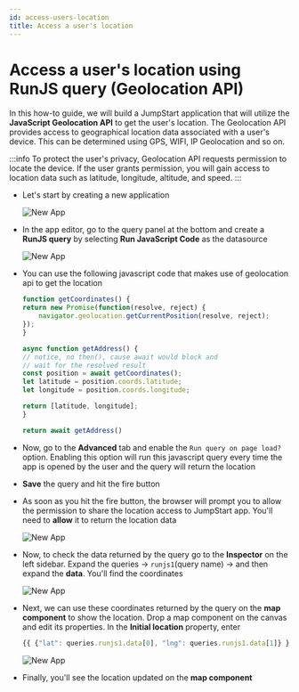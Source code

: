```yaml
---
id: access-users-location
title: Access a user's location
---
```


# Access a user's location using RunJS query (Geolocation API)

In this how-to guide, we will build a JumpStart application that will utilize the **JavaScript Geolocation API** to get the user's location. The Geolocation API provides access to geographical location data associated with a user's device. This can be determined using GPS, WIFI, IP Geolocation and so on.

:::info
To protect the user's privacy, Geolocation API requests permission to locate the device. If the user grants permission, you will gain access to location data such as latitude, longitude, altitude, and speed. 
:::

- Let's start by creating a new application

    <div style={{textAlign: 'center'}}>

    <img className="screenshot-full" src="/img/how-to/access-location/newapp.png" alt="New App" />

    </div>

- In the app editor, go to the query panel at the bottom and create a **RunJS query** by selecting **Run JavaScript Code** as the datasource

    <div style={{textAlign: 'center'}}>

    <img className="screenshot-full" src="/img/how-to/access-location/runjs.png" alt="New App" />

    </div>

- You can use the following javascript code that makes use of geolocation api to get the location

    ```js
    function getCoordinates() {
    return new Promise(function(resolve, reject) {
        navigator.geolocation.getCurrentPosition(resolve, reject);
    });
    }

    async function getAddress() {
    // notice, no then(), cause await would block and 
    // wait for the resolved result
    const position = await getCoordinates(); 
    let latitude = position.coords.latitude;
    let longitude = position.coords.longitude;

    return [latitude, longitude];  
    }

    return await getAddress()
    ```

- Now, go to the **Advanced** tab and enable the `Run query on page load?` option. Enabling this option will run this javascript query every time the app is opened by the user and the query will return the location

- **Save** the query and hit the fire button

- As soon as you hit the fire button, the browser will prompt you to allow the permission to share the location access to JumpStart app. You'll need to **allow** it to return the location data

    <div style={{textAlign: 'center'}}>

    <img className="screenshot-full" src="/img/how-to/access-location/prompt.png" alt="New App" />

    </div>

- Now, to check the data returned by the query go to the **Inspector** on the left sidebar. Expand the queries -> `runjs1`(query name) -> and then expand the **data**. You'll find the coordinates

    <div style={{textAlign: 'center'}}>

    <img className="screenshot-full" src="/img/how-to/access-location/data.png" alt="New App" />

    </div>

- Next, we can use these coordinates returned by the query on the **map component** to show the location. Drop a map component on the canvas and edit its properties. In the **Initial location** property, enter

    ```js
    {{ {"lat": queries.runjs1.data[0], "lng": queries.runjs1.data[1]} }}
    ```

    <div style={{textAlign: 'center'}}>

    <img className="screenshot-full" src="/img/how-to/access-location/map.png" alt="New App" />

    </div>

- Finally, you'll see the location updated on the **map component**

